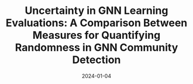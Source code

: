 ---
title: "Uncertainty in GNN Learning Evaluations: A Comparison Between Measures for Quantifying Randomness in GNN Community Detection"
collection: publications
permalink: /publication/ugle_2
excerpt: '(1) The enhanced capability of Graph Neural Networks (GNNs) in unsupervised community detection of clustered nodes is attributed to their capacity to encode both the connectivity and feature information spaces of graphs. The identification of latent communities holds practical significance in various domains, from social networks to genomics. Current real-world performance benchmarks are perplexing due to the multitude of decisions influencing GNN evaluations for this task. (2) Three metrics are compared to assess the consistency of algorithm rankings in the presence of randomness. The consistency and quality of performance between the results under a hyperparameter optimisation with the default hyperparameters is evaluated. (3) The results compare hyperparameter optimisation with default hyperparameters, revealing a significant performance loss when neglecting hyperparameter investigation. A comparison of metrics indicates that ties in ranks can substantially alter the quantification of randomness. (4) Ensuring adherence to the same evaluation criteria may result in notable differences in the reported performance of methods for this task. The W Randomness coefficient, based on the Wasserstein distance, is identified as providing the most robust assessment of randomness.'
date: 2024-01-04
venue: 'selected for a possible publication in the special issue of the journal Entropy dedicated to the conference from contribution in COMPLEX NETWORKS 2023'
link: 'https://arxiv.org/abs/2312.09015'
---